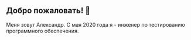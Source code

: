 ## Добро пожаловать! :cherry_blossom:
Меня зовут Александр. С мая 2020 года я - инженер по тестированию программного обеспечения.</br>




<!--
**terentew/terentew** is a ✨ _special_ ✨ repository because its `README.md` (this file) appears on your GitHub profile.

Here are some ideas to get you started:

- 🔭 I’m currently working on ...
- 🌱 I’m currently learning ...
- 👯 I’m looking to collaborate on ...
- 🤔 I’m looking for help with ...
- 💬 Ask me about ...
- 📫 How to reach me: ...
- 😄 Pronouns: ...
- ⚡ Fun fact: ...
-->
